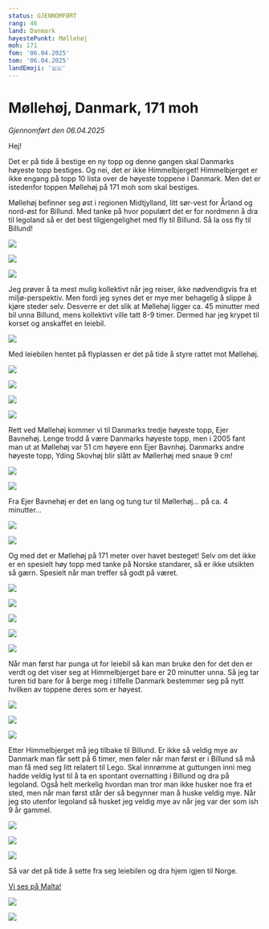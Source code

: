 ```yaml
---
status: GJENNOMFØRT
rang: 46
land: Danmark
høyestePunkt: Møllehøj
moh: 171
fom: '06.04.2025'
tom: '06.04.2025'
landEmoji: '🇩🇰'
---
```


# Møllehøj, Danmark, 171 moh

_Gjennomført den 06.04.2025_

Hej!

Det er på tide å bestige en ny topp og denne gangen skal Danmarks høyeste topp bestiges. Og nei, det er ikke Himmelbjerget! Himmelbjerget er ikke engang på topp 10 lista over de høyeste toppene i Danmark. Men det er istedenfor toppen Møllehøj på 171 moh som skal bestiges.

Møllehøj befinner seg øst i regionen Midtjylland, litt sør-vest for Årland og nord-øst for Billund. Med tanke på hvor populært det er for nordmenn å dra til legoland så er det best tilgjengelighet med fly til Billund. Så la oss fly til Billund!

![](../../assets/46_danmark/osl_til_billund/norwegian-fly-oslo.jpg)

![](../../assets/46_danmark/osl_til_billund/over-danmark.jpg)

![](../../assets/46_danmark/osl_til_billund/åkere-før-landing.jpg)

Jeg prøver å ta mest mulig kollektivt når jeg reiser, ikke nødvendigvis fra et miljø-perspektiv. Men fordi jeg synes det er mye mer behagelig å slippe å kjøre steder selv. Desverre er det slik at Møllehøj ligger ca. 45 minutter med bil unna Billund, mens kollektivt ville tatt 8-9 timer. Dermed har jeg krypet til korset og anskaffet en leiebil.

![](../../assets/46_danmark/billund_til_møllehøj/leiebil.jpg)

Med leiebilen hentet på flyplassen er det på tide å styre rattet mot Møllehøj.

![](../../assets/46_danmark/billund_til_møllehøj/landevei.jpg)

![](../../assets/46_danmark/billund_til_møllehøj/motorvei.jpg)

![](../../assets/46_danmark/billund_til_møllehøj/landevei-med-blomster.jpg)

![](../../assets/46_danmark/billund_til_møllehøj/åker.jpg)

Rett ved Møllehøj kommer vi til Danmarks tredje høyeste topp, Ejer Bavnehøj. Lenge trodd å være Danmarks høyeste topp, men i 2005 fant man ut at Møllehøj var 51 cm høyere enn Ejer Bavnhøj. Danmarks andre høyeste topp, Yding Skovhøj blir slått av Møllerhøj med snaue 9 cm!

![](../../assets/46_danmark/ejer_bavnehøj/monument-på-avstand.jpg)

![](../../assets/46_danmark/ejer_bavnehøj/monument-nerme.jpg)

Fra Ejer Bavnehøj er det en lang og tung tur til Møllerhøj... på ca. 4 minutter...

![](../../assets/46_danmark/møllehøj/til_toppen/gårdsvei.jpg)

![](../../assets/46_danmark/møllehøj/til_toppen/over-åker.jpg)

Og med det er Møllehøj på 171 meter over havet besteget! Selv om det ikke er en spesielt høy topp med tanke på Norske standarer, så er ikke utsikten så gærn. Spesielt når man treffer så godt på været.

![](../../assets/46_danmark/møllehøj/toppen/toppen.jpg)

![](../../assets/46_danmark/møllehøj/toppen/utsikt-1.jpg)

![](../../assets/46_danmark/møllehøj/toppen/utsikt-2.jpg)

![](../../assets/46_danmark/møllehøj/toppen/utsikt-3.jpg)

![](../../assets/46_danmark/møllehøj/toppen/kuer.jpg)

Når man først har punga ut for leiebil så kan man bruke den for det den er verdt og det viser seg at Himmelbjerget bare er 20 minutter unna. Så jeg tar turen tid bare for å berge meg i tilfelle Danmark bestemmer seg på nytt hvilken av toppene deres som er høyest.

![](../../assets/46_danmark/himmelbjerget/tårn.jpg)

![](../../assets/46_danmark/himmelbjerget/utsikt-1.jpg)

![](../../assets/46_danmark/himmelbjerget/utsikt-2.jpg)

Etter Himmelbjerget må jeg tilbake til Billund. Er ikke så veldig mye av Danmark man får sett på 6 timer, men føler når man først er i Billund så må man få med seg litt relatert til Lego. Skal innrømme at guttungen inni meg hadde veldig lyst til å ta en spontant overnatting i Billund og dra på legoland. Også helt merkelig hvordan man tror man ikke husker noe fra et sted, men når man først står der så begynner man å huske veldig mye. Når jeg sto utenfor legoland så husket jeg veldig mye av når jeg var der som ish 9 år gammel.

![](../../assets/46_danmark/billund/lego-hus.jpg)

![](../../assets/46_danmark/billund/lego-trapper.jpg)

![](../../assets/46_danmark/billund/legoland.jpg)

Så var det på tide å sette fra seg leiebilen og dra hjem igjen til Norge.

[Vi ses på Malta!](/topper/45_malta)

![](../../assets/46_danmark/billund_til_osl/sas-fly.jpg)

![](../../assets/46_danmark/billund_til_osl/sol-gjennom-vindu.jpg)